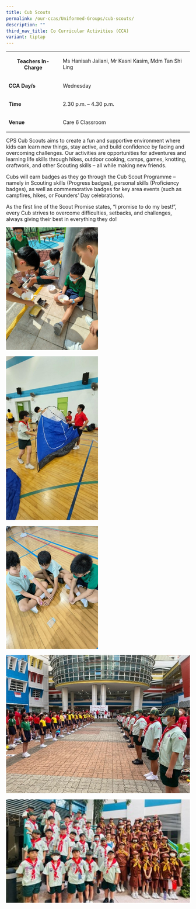 ```yaml
---
title: Cub Scouts
permalink: /our-ccas/Uniformed-Groups/cub-scouts/
description: ""
third_nav_title: Co Curricular Activities (CCA)
variant: tiptap
---
```

<table style="minWidth: 50px">
<colgroup>
<col>
<col>
</colgroup>
<tbody>
<tr>
<th rowspan="1" colspan="1">
<p><strong>Teachers In-Charge</strong>
</p>
</th>
<td rowspan="1" colspan="1">
<p>Ms Hanisah Jailani, Mr Kasni Kasim, Mdm Tan Shi Ling</p>
</td>
</tr>
<tr>
<td rowspan="1" colspan="1">
<p><strong>CCA Day/s</strong>
</p>
</td>
<td rowspan="1" colspan="1">
<p>Wednesday</p>
</td>
</tr>
<tr>
<td rowspan="1" colspan="1">
<p><strong>Time</strong>
</p>
</td>
<td rowspan="1" colspan="1">
<p>2.30 p.m. – 4.30 p.m.</p>
</td>
</tr>
<tr>
<td rowspan="1" colspan="1">
<p><strong>Venue</strong>
</p>
</td>
<td rowspan="1" colspan="1">
<p>Care 6 Classroom</p>
</td>
</tr>
</tbody>
</table>
<p>CPS Cub Scouts aims to create a fun and supportive environment where kids
can learn new things, stay active, and build confidence by facing and overcoming
challenges. Our activities are opportunities for adventures and learning
life skills through hikes, outdoor cooking, camps, games, knotting, craftwork,
and other Scouting skills – all while making new friends.</p>
<p></p>
<p>Cubs will earn badges as they go through the Cub Scout Programme – namely
in Scouting skills (Progress badges), personal skills (Proficiency badges),
as well as commemorative badges for key area events (such as campfires,
hikes, or Founders’ Day celebrations).</p>
<p></p>
<p>As the first line of the Scout Promise states, “I promise to do my best!”,
every Cub strives to overcome difficulties, setbacks, and challenges, always
giving their best in everything they do!</p>
<p></p>
<div class="isomer-image-wrapper">
<img style="width: 50%;" height="auto" width="100%" alt="" src="/images/SCOUTS_1.jpg">
</div>
<p></p>
<div class="isomer-image-wrapper">
<img style="width: 50%;" height="auto" width="100%" alt="" src="/images/SCOUTS_2.jpg">
</div>
<p></p>
<div class="isomer-image-wrapper">
<img style="width: 50%;" height="auto" width="100%" alt="" src="/images/SCOUTS_5.jpg">
</div>
<p></p>
<div class="isomer-image-wrapper">
<img style="width: 100%;" height="auto" width="100%" alt="" src="/images/SCOUTS_3.jpg">
</div>
<p></p>
<div class="isomer-image-wrapper">
<img style="width: 100%" height="auto" width="100%" alt="" src="/images/SCOUTS_6.jpg">
</div>
<p></p>